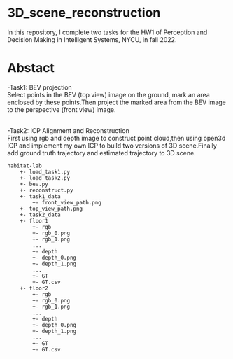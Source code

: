 # 3D_scene_reconstruction
In this repository, I complete two tasks for the HW1 of Perception and Decision Making in Intelligent Systems, NYCU, in fall 2022.

# Abstact
-Task1: BEV projection<br>
Select points in the BEV (top view) image on the ground, mark an
area enclosed by these points.Then project the marked area from the
BEV image to the perspective (front view) image.<br><br>

-Task2: ICP Alignment and Reconstruction<br>
First using rgb and depth image to construct point cloud,then using open3d ICP and implement my own ICP to build two versions
of 3D scene.Finally add ground truth trajectory and estimated trajectory to 3D scene.<br>

```
habitat-lab
    +- load_task1.py
    +- load_task2.py
    +- bev.py
    +- reconstruct.py
    +- task1_data
        +- front_view_path.png
	+- top_view_path.png
    +- task2_data 
	+- floor1
	    +- rgb
		+- rgb_0.png
		+- rgb_1.png
		...
	    +- depth
		+- depth_0.png
		+- depth_1.png
		...
	    +- GT
		+- GT.csv
	+- floor2
	    +- rgb
		+- rgb_0.png
		+- rgb_1.png
		...
	    +- depth
		+- depth_0.png
		+- depth_1.png
		...
	    +- GT
		+- GT.csv
```
